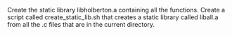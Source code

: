 Create the static library libholberton.a containing all the functions.
Create a script called create_static_lib.sh that creates a static library
called liball.a from all the .c files that are in the current directory.
